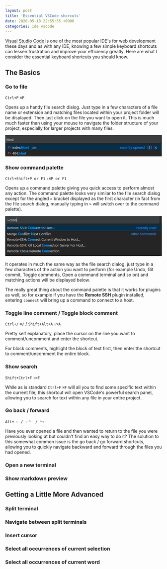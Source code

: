 ```yaml
---
layout: post
title: 'Essential VSCode shorcuts'
date: 2020-05-18 22:55:55 +0900
categories: ide vscode
---
```


[Visual Studio Code](https://code.visualstudio.com/) is one of the most popular IDE's for web development these days and as with any IDE, knowing a few simple keyboard shortcuts can lessen frustration and improve your efficiency greatly. Here are what I consider the essential keyboard shortcuts you should know.

## The Basics

### Go to file

`Ctrl+P` `⌘P`

Opens up a handy file search dialog. Just type in a few characters of a file name or extension and matching files located within your project folder will be displayed. Then just click on the file you want to open it. This is much much faster than using your mouse to navigate the folder structure of your project, especially for larger projects with many files.

![Go to file](/assets/2020-05-19-essential-vscode-shortcuts/go-to-file.png)

### Show command palette

`Ctrl+Shift+P or F1` `⇧⌘P or F1`

Opens up a command palette giving you quick access to perform almost any action. The command palette looks very similar to the file search dialog except for the angled `>` bracket displayed as the first character (in fact from the file search dialog, manually typing in `>` will switch over to the command palette).

![Show command palette](/assets/2020-05-19-essential-vscode-shortcuts/command-palette.png)

It operates in much the same way as the file search dialog, just type in a few characters of the action you want to perform (for example Undo, Git commit, Toggle comments, Open a command terminal and so on) and matching actions will be displayed below.

The really great thing about the command palette is that it works for plugins as well, so for example if you have the **Remote SSH** plugin installed, entering `connect` will bring up a command to connect to a host.

### Toggle line comment / Toggle block comment

`Ctrl+/` `⌘/` / `Shift+Alt+A` `⇧⌥A`

Pretty self explanatory, place the cursor on the line you want to comment/uncomment and enter the shortcut.

For block comments, highlight the block of text first, then enter the shortcut to comment/uncomment the entire block.

### Show search

`Shift+Ctrl+F` `⇧⌘F`

While as is standard `Ctrl+F` `⌘F` will all you to find some specific text within the current file, this shortcut will open VSCode's powerful search panel, allowing you to search for text within any file in your entire project.

### Go back / forward

`Alt+ ← / →` `⌃- / ⌃⇧-`

Have you ever opened a file and then wanted to return to the file you were previously looking at but couldn't find an easy way to do it? The solution to this somewhat common issue is the go back / go forward shortcuts, allowing you to quickly navigate backward and forward through the files you had opened.

### Open a new terminal

### Show markdown preview

## Getting a Little More Advanced

### Split terminal

### Navigate between split terminals

### Insert cursor

### Select all occurrences of current selection

### Select all occurrences of current word
